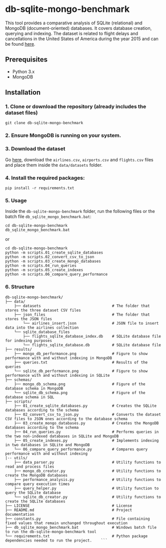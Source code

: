 # db-sqlite-mongo-benchmark
This tool provides a comparative analysis of SQLite (relational) and MongoDB (document-oriented) databases. It covers database creation, querying and indexing. The dataset is related to flight delays and cancellations in the United States of America during the year 2015 and can be found [here](https://www.kaggle.com/datasets/usdot/flight-delays).


## Prerequisites

- Python 3.x
- MongoDB

## Installation

### 1. Clone or download the repository (already includes the dataset files)

```git clone db-sqlite-mongo-benchmark```


### 2. Ensure MongoDB is running on your system.

### 3. Download the dataset

Go [here](https://www.kaggle.com/datasets/usdot/flight-delays), download the `airlines.csv`, `airports.csv` and `flights.csv` files and place them inside the `data/datasets` folder.


### 4. Install the required packages:

```pip install -r requirements.txt```


### 5. Usage

Inside the `db-sqlite-mongo-benchmark` folder, run the following files or the batch file ```db_sqlite_mongo_benchmark.bat```:

```
cd db-sqlite-mongo-benchmark
db_sqlite_mongo_benchmark.bat
```

or

```
cd db-sqlite-mongo-benchmark
python -m scripts.01_create_sqlite_databases
python -m scripts.02_convert_csv_to_json
python -m scripts.03_create_mongo_databases
python -m scripts.04_run_queries
python -m scripts.05_create_indexes
python -m scripts.06_compare_query_performance
```


### 6. Structure
```
db-sqlite-mongo-benchmark/
├── data/
    ├── datasets                                # The folder that stores the three dataset CSV files
    ├── json_files                              # The folder that stores the JSON files
        └── airlines_insert.json                # JSON file to insert data into the airlines collection
    └── sqlite_database_files
        ├── flights_sqlite_database_index.db    # SQLite database file for indexing purposes
        └── flights_sqlite_database.db          # SQLite database file
├── results/
    ├── mongo_db_performance.png                # Figure to show performance with and without indexing in MongoDB
    ├── queries.txt                             # Results of the queries
    └── sqlite_db_performance.png               # Figure to show performance with and without indexing in SQLite
├── schemas/
    ├── mongo_db_schema.png                     # Figure of the database schema in MongoDB
    └── sqlite_db_schema.png                    # Figure of the database schema in SQL
├── scripts/
    ├── 01_create_sqlite_databases.py           # Creates the SQLite databases according to the schema
    ├── 02_convert_csv_to_json.py               # Converts the dataset CSV files to JSON ones according to the database schema
    ├── 03_create_mongo_databases.py            # Creates the MongoDB databases according to the schema
    ├── 04_run_queries.py                       # Performs queries in the two non-indexed databases in SQLite and MongoDB
    ├── 05_create_indexes.py                    # Implements indexing in two databases in SQLite and MongoDB
    └── 06_compare_query_performance.py         # Compares query performance with and without indexing
|-- utils/
    ├── data_parser.py                          # Utility functions to read and process files
    ├── mongo_db_creator.py                     # Utility functions to create the MongoDB databases
    ├── performance_analysis.py                 # Utility functions to compare query execution times
    ├── query_helper.py                         # Utility function to query the SQLite database
    └── sqlite_db_creator.py                    # Utility functions to create the SQLite databases
├── LICENSE                                     # License
├── README.md                                   # Project documentation
├── constants.py                                # File containing fixed values that remain unchanged throughout execution
├── db_sqlite_mongo_benchmark.bat               # Windows batch file to run the db-sqlite-mongo-benchmark tool
└── requirements.txt                            # Python package dependencies needed to run the project.    ```
